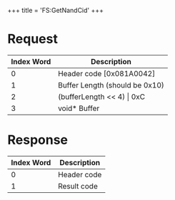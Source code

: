+++
title = 'FS:GetNandCid'
+++

# Request

| Index Word | Description                    |
|------------|--------------------------------|
| 0          | Header code \[0x081A0042\]     |
| 1          | Buffer Length (should be 0x10) |
| 2          | (bufferLength \<\< 4) \| 0xC   |
| 3          | void\* Buffer                  |

# Response

| Index Word | Description |
|------------|-------------|
| 0          | Header code |
| 1          | Result code |